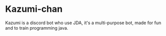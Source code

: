 # Kazumi-chan
Kazumi is a discord bot who use JDA, it's a multi-purpose bot, made for fun and to train programming java.
